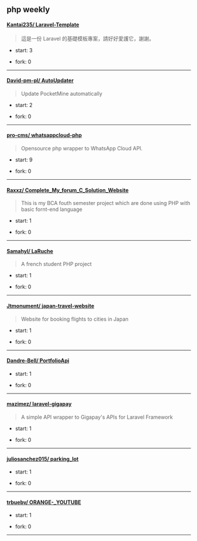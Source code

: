 ## php weekly

#### [Kantai235/ Laravel-Template](https://github.com/Kantai235/Laravel-Template)
>  這是一份 Laravel 的基礎模板專案，請好好愛護它，謝謝。
+ start: 3
+ fork: 0
---
#### [David-pm-pl/ AutoUpdater](https://github.com/David-pm-pl/AutoUpdater)
>  Update PocketMine automatically
+ start: 2
+ fork: 0
---
#### [pro-cms/ whatsappcloud-php](https://github.com/pro-cms/whatsappcloud-php)
>  Opensource php wrapper to WhatsApp Cloud API.
+ start: 9
+ fork: 0
---
#### [Raxxz/ Complete_My_forum_C_Solution_Website](https://github.com/Raxxz/Complete_My_forum_C_Solution_Website)
>  This is my BCA fouth semester project which are done using PHP with basic fornt-end language 
+ start: 1
+ fork: 0
---
#### [Samahyl/ LaRuche](https://github.com/Samahyl/LaRuche)
>  A french student PHP project
+ start: 1
+ fork: 0
---
#### [Jtmonument/ japan-travel-website](https://github.com/Jtmonument/japan-travel-website)
>  Website for booking flights to cities in Japan
+ start: 1
+ fork: 0
---
#### [Dandre-Bell/ PortfolioApi](https://github.com/Dandre-Bell/PortfolioApi)
>  
+ start: 1
+ fork: 0
---
#### [mazimez/ laravel-gigapay](https://github.com/mazimez/laravel-gigapay)
>  A simple API wrapper to Gigapay's APIs for Laravel Framework
+ start: 1
+ fork: 0
---
#### [juliosanchez015/ parking_lot](https://github.com/juliosanchez015/parking_lot)
>  
+ start: 1
+ fork: 0
---
#### [trbuebv/ ORANGE-_YOUTUBE](https://github.com/trbuebv/ORANGE-_YOUTUBE)
>  
+ start: 1
+ fork: 0
---
